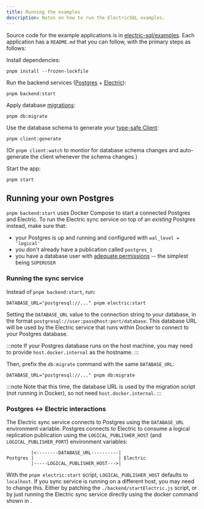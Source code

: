 ```yaml
---
title: Running the examples
description: Notes on how to run the ElectricSQL examples.
---
```


Source code for the example applications is in [electric-sql/examples](https://github.com/electric-sql/examples). Each application has a `README.md` that you can follow, with the primary steps as follows:

Install dependencies:

```shell
pnpm install --frozen-lockfile
```

Run the backend services ([Postgres](../../usage/installation/postgres.md) + [Electric](../../usage/installation/service.md)):

```shell
pnpm backend:start
```

Apply database [migrations](../../usage/data-modelling/migrations.md):

```shell
pnpm db:migrate
```

Use the database schema to generate your [type-safe Client](../../usage/data-access/client.md):

```shell
pnpm client:generate
```

(Or `pnpm client:watch` to montior for database schema changes and auto-generate the client whenever the schema changes.)

Start the app:

```shell
pnpm start
```

## Running your own Postgres

`pnpm backend:start` uses Docker Compose to start a connected Postgres and Electric. To run the Electric sync service on top of an *existing* Postgres instead, make sure that:

- your Postgres is up and running and configured with `wal_level = 'logical'`
- you don't already have a publication called `postgres_1`
- you have a database user with [adequate permissions](../../usage/installation/postgres.md#permissions) -- the simplest being `SUPERUSER`

### Running the sync service

Instead of `pnpm backend:start`, run:

```shell
DATABASE_URL="postgresql://..." pnpm electric:start
```

Setting the `DATABASE_URL` value to the connection string to your database, in the format `postgresql://user:pass@host:port/database`. This database URL will be used by the Electric service that runs within Docker to connect to your Postgres database.

:::note
If your Postgres database runs on the host machine, you may need to provide `host.docker.internal` as the hostname.
:::

Then, prefix the `db:migrate` command with the same `DATABASE_URL`:

```shell
DATABASE_URL="postgresql://..." pnpm db:migrate
```

:::note
Note that this time, the database URL is used by the migration script (not running in Docker), so not need `host.docker.internal`.
:::

### Postgres <-> Electric interactions

The Electric sync service connects to Postgres using the `DATABASE_URL` environment variable. Postgres connects to Electric to consume a logical replication publication using the `LOGICAL_PUBLISHER_HOST` (and `LOGICAL_PUBLISHER_PORT`) environment variables:

```
         |<--------DATABASE_URL----------|
Postgres |                               | Electric
         |-----LOGICAL_PUBLISHER_HOST--->|
```

With the `pnpm electric:start` script, `LOGICAL_PUBLISHER_HOST` defaults to `localhost`. If you sync service is running on a different host, you may need to change this. Either by patching the `./backend/startElectric.js` script, or by just running the Electric sync service directly using the docker command shown in <DocPageLink path="api/service" />.
